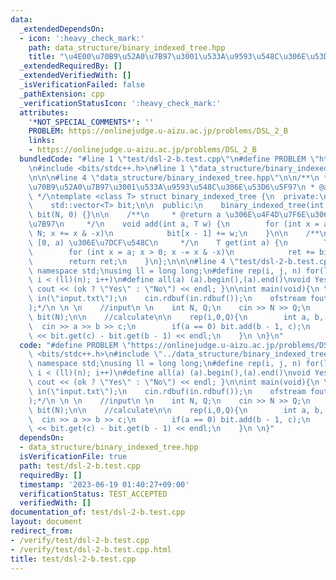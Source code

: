 ```yaml
---
data:
  _extendedDependsOn:
  - icon: ':heavy_check_mark:'
    path: data_structure/binary_indexed_tree.hpp
    title: "\u4E00\u70B9\u52A0\u7B97\u3001\u533A\u9593\u548C\u306E\u53D6\u5F97"
  _extendedRequiredBy: []
  _extendedVerifiedWith: []
  _isVerificationFailed: false
  _pathExtension: cpp
  _verificationStatusIcon: ':heavy_check_mark:'
  attributes:
    '*NOT_SPECIAL_COMMENTS*': ''
    PROBLEM: https://onlinejudge.u-aizu.ac.jp/problems/DSL_2_B
    links:
    - https://onlinejudge.u-aizu.ac.jp/problems/DSL_2_B
  bundledCode: "#line 1 \"test/dsl-2-b.test.cpp\"\n#define PROBLEM \"https://onlinejudge.u-aizu.ac.jp/problems/DSL_2_B\"\
    \n#include <bits/stdc++.h>\n#line 1 \"data_structure/binary_indexed_tree.hpp\"\
    \n\n\n#line 4 \"data_structure/binary_indexed_tree.hpp\"\n\n/**\n * @brief \u4E00\
    \u70B9\u52A0\u7B97\u3001\u533A\u9593\u548C\u306E\u53D6\u5F97\n * @attention 0-indexed\n\
    \ */\ntemplate <class T> struct binary_indexed_tree {\n  private:\n    int N;\n\
    \    std::vector<T> bit;\n\n  public:\n    binary_indexed_tree(int siz) : N(siz),\
    \ bit(N, 0) {}\n\n    /**\n     * @return a \u306E\u4F4D\u7F6E\u306B w \u3092\u52A0\
    \u7B97\n     */\n    void add(int a, T w) {\n        for (int x = a + 1; x <=\
    \ N; x += x & -x)\n            bit[x - 1] += w;\n    }\n\n    /**\n     * @return\
    \ [0, a) \u306E\u7DCF\u548C\n     */\n    T get(int a) {\n        T ret = 0;\n\
    \        for (int x = a; x > 0; x -= x & -x)\n            ret += bit[x - 1];\n\
    \        return ret;\n    }\n};\n\n\n#line 4 \"test/dsl-2-b.test.cpp\"\nusing\
    \ namespace std;\nusing ll = long long;\n#define rep(i, j, n) for(ll i = (ll)(j);\
    \ i < (ll)(n); i++)\n#define all(a) (a).begin(),(a).end()\nvoid Yes(bool ok){\
    \ cout << (ok ? \"Yes\" : \"No\") << endl; }\n\nint main(void){\n \n    /*ifstream\
    \ in(\"input.txt\");\n    cin.rdbuf(in.rdbuf());\n    ofstream fout(\"output.txt\"\
    );*/\n \n \n    //input\n \n    int N, Q;\n    cin >> N >> Q;\n    binary_indexed_tree<ll>\
    \ bit(N);\n\n    //calculate\n\n    rep(i,0,Q){\n        int a, b, c;\n      \
    \  cin >> a >> b >> c;\n        if(a == 0) bit.add(b - 1, c);\n        else cout\
    \ << bit.get(c) - bit.get(b - 1) << endl;\n    }\n \n}\n"
  code: "#define PROBLEM \"https://onlinejudge.u-aizu.ac.jp/problems/DSL_2_B\"\n#include\
    \ <bits/stdc++.h>\n#include \"../data_structure/binary_indexed_tree.hpp\"\nusing\
    \ namespace std;\nusing ll = long long;\n#define rep(i, j, n) for(ll i = (ll)(j);\
    \ i < (ll)(n); i++)\n#define all(a) (a).begin(),(a).end()\nvoid Yes(bool ok){\
    \ cout << (ok ? \"Yes\" : \"No\") << endl; }\n\nint main(void){\n \n    /*ifstream\
    \ in(\"input.txt\");\n    cin.rdbuf(in.rdbuf());\n    ofstream fout(\"output.txt\"\
    );*/\n \n \n    //input\n \n    int N, Q;\n    cin >> N >> Q;\n    binary_indexed_tree<ll>\
    \ bit(N);\n\n    //calculate\n\n    rep(i,0,Q){\n        int a, b, c;\n      \
    \  cin >> a >> b >> c;\n        if(a == 0) bit.add(b - 1, c);\n        else cout\
    \ << bit.get(c) - bit.get(b - 1) << endl;\n    }\n \n}"
  dependsOn:
  - data_structure/binary_indexed_tree.hpp
  isVerificationFile: true
  path: test/dsl-2-b.test.cpp
  requiredBy: []
  timestamp: '2023-06-19 01:40:27+09:00'
  verificationStatus: TEST_ACCEPTED
  verifiedWith: []
documentation_of: test/dsl-2-b.test.cpp
layout: document
redirect_from:
- /verify/test/dsl-2-b.test.cpp
- /verify/test/dsl-2-b.test.cpp.html
title: test/dsl-2-b.test.cpp
---
```

